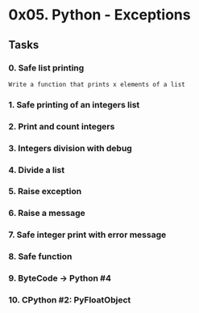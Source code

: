 # 0x05. Python - Exceptions
## Tasks
### 0. Safe list printing
`
Write a function that prints x elements of a list
`
### 1. Safe printing of an integers list
### 2. Print and count integers
### 3. Integers division with debug
### 4. Divide a list
### 5. Raise exception
### 6. Raise a message
### 7. Safe integer print with error message
### 8. Safe function
### 9. ByteCode -> Python #4
### 10. CPython #2: PyFloatObject
